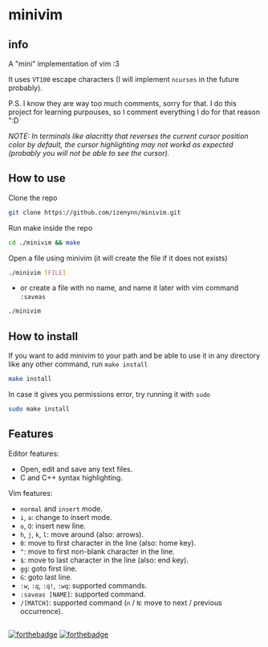 # minivim

## info

A "mini" implementation of vim :3

It uses `VT100` escape characters (I will implement `ncurses` in the future probably).

P.S. I know they are way too much comments, sorry for that. I do this project for learning purpouses, so I comment everything I do for that reason ":D

*NOTE: In terminals like alacritty that reverses the current cursor position color by default, the cursor highlighting may not workd as expected (probably you will not be able to see the cursor).*

## How to use

Clone the repo

```sh
git clone https://github.com/izenynn/minivim.git
```

Run make inside the repo

```sh
cd ./minivim && make
```

Open a file using minivim (it will create the file if it does not exists)

```sh
./minivim [FILE]
```

- or create a file with no name, and name it later with vim command `:saveas`

```sh
./minivim
```

## How to install

If you want to add minivim to your path and be able to use it in any directory like any other command, run `make install`

```sh
make install
```

In case it gives you permissions error, try running it with `sudo`

```sh
sudo make install
```

## Features

Editor features:
- Open, edit and save any text files.
- C and C++ syntax highlighting.

Vim features:
- `normal` and `insert` mode.
- `i`, `a`: change to insert mode.
- `o`, `O`: insert new line.
- `h`, `j`, `k`, `l`: move around (also: arrows).
- `0`: move to first character in the line (also: home key).
- `^`: move to first non-blank character in the line.
- `$`: move to last character in the line (also: end key).
- `gg`: goto first line.
- `G`: goto last line.
- `:w`, `:q`, `:q!`, `:wq`: supported commands.
- `:saveas [NAME]`: supported command.
- `/[MATCH]`: supported command (`n` / `N`: move to next / previous occurrence).

##
[![forthebadge](https://forthebadge.com/images/badges/made-with-c.svg)](https://forthebadge.com)
[![forthebadge](https://forthebadge.com/images/badges/you-didnt-ask-for-this.svg)](https://forthebadge.com)
